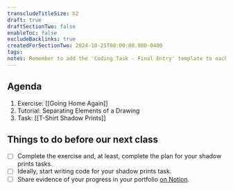 ```yaml
---
transcludeTitleSize: h2
draft: true
draftSectionTwo: false
enableToc: false
excludeBacklinks: true
createdForSectionTwo: 2024-10-25T00:00:00.000-0400
tags:
notes: Remember to add the 'Coding Task - Final Entry' template to each student's portfolio on Notion before this class. After the Going Home Again exercise, add the link to the example code.
---
```

## Agenda
1. Exercise: [[Going Home Again]]
2. Tutorial: Separating Elements of a Drawing
3. Task: [[T-Shirt Shadow Prints]]
## Things to do before our next class
- [ ] Complete the exercise and, at least, complete the plan for your shadow prints tasks.
- [ ] Ideally, start writing code for your shadow prints task.
- [ ] Share evidence of your progress in your portfolio [on Notion](https://notion.so).